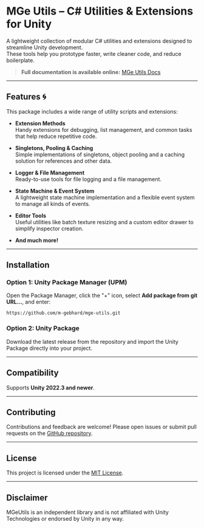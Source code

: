 # MGe Utils – C# Utilities & Extensions for Unity

A lightweight collection of modular C# utilities and extensions designed to streamline Unity development.  
These tools help you prototype faster, write cleaner code, and reduce boilerplate.

> **Full documentation is available online:** [MGe Utils Docs](https://m-gebhard.github.io/mge-utils/api/MGeLabs.Utils.Data.html)

---

## Features 🌀

This package includes a wide range of utility scripts and extensions:

- **Extension Methods**  
  Handy extensions for debugging, list management, and common tasks that help reduce repetitive code.

- **Singletons, Pooling & Caching**  
  Simple implementations of singletons, object pooling and a caching solution for references and other data.

- **Logger & File Management**  
  Ready-to-use tools for file logging and a file management.

- **State Machine & Event System**  
  A lightweight state machine implementation and a flexible event system to manage all kinds of events.

- **Editor Tools**  
  Useful utilities like batch texture resizing and a custom editor drawer to simplify inspector creation.
- **And much more!**

---

## Installation

### Option 1: Unity Package Manager (UPM)

Open the Package Manager, click the "+" icon, select **Add package from git URL...**, and enter:

```
https://github.com/m-gebhard/mge-utils.git
```

### Option 2: Unity Package

Download the latest release from the repository and import the Unity Package directly into your project.

---

## Compatibility

Supports **Unity 2022.3 and newer**.

---

## Contributing

Contributions and feedback are welcome! Please open issues or submit pull requests on
the [GitHub repository](https://github.com/m-gebhard/mge-utils).

---

## License

This project is licensed under the [MIT License](LICENSE.md).

---

## Disclaimer

MGeUtils is an independent library and is not affiliated with Unity Technologies or endorsed by Unity in any way.